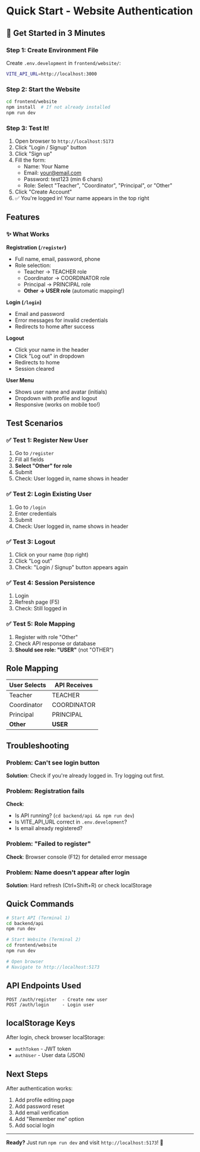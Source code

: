 # Quick Start - Website Authentication

## 🚀 Get Started in 3 Minutes

### Step 1: Create Environment File
Create `.env.development` in `frontend/website/`:
```bash
VITE_API_URL=http://localhost:3000
```

### Step 2: Start the Website
```bash
cd frontend/website
npm install  # If not already installed
npm run dev
```

### Step 3: Test It!
1. Open browser to `http://localhost:5173`
2. Click "Login / Signup" button
3. Click "Sign up"
4. Fill the form:
   - Name: Your Name
   - Email: your@email.com
   - Password: test123 (min 6 chars)
   - Role: Select "Teacher", "Coordinator", "Principal", or "Other"
5. Click "Create Account"
6. ✅ You're logged in! Your name appears in the top right

## Features

### ✨ What Works

**Registration (`/register`)**
- Full name, email, password, phone
- Role selection:
  - Teacher → TEACHER role
  - Coordinator → COORDINATOR role
  - Principal → PRINCIPAL role
  - **Other → USER role** (automatic mapping!)

**Login (`/login`)**
- Email and password
- Error messages for invalid credentials
- Redirects to home after success

**Logout**
- Click your name in the header
- Click "Log out" in dropdown
- Redirects to home
- Session cleared

**User Menu**
- Shows user name and avatar (initials)
- Dropdown with profile and logout
- Responsive (works on mobile too!)

## Test Scenarios

### ✅ Test 1: Register New User
1. Go to `/register`
2. Fill all fields
3. **Select "Other" for role**
4. Submit
5. Check: User logged in, name shows in header

### ✅ Test 2: Login Existing User
1. Go to `/login`
2. Enter credentials
3. Submit
4. Check: User logged in, name shows in header

### ✅ Test 3: Logout
1. Click on your name (top right)
2. Click "Log out"
3. Check: "Login / Signup" button appears again

### ✅ Test 4: Session Persistence
1. Login
2. Refresh page (F5)
3. Check: Still logged in

### ✅ Test 5: Role Mapping
1. Register with role "Other"
2. Check API response or database
3. **Should see role: "USER"** (not "OTHER")

## Role Mapping

| User Selects | API Receives |
|--------------|--------------|
| Teacher | TEACHER |
| Coordinator | COORDINATOR |
| Principal | PRINCIPAL |
| **Other** | **USER** |

## Troubleshooting

### Problem: Can't see login button
**Solution**: Check if you're already logged in. Try logging out first.

### Problem: Registration fails
**Check**:
- Is API running? (`cd backend/api && npm run dev`)
- Is VITE_API_URL correct in `.env.development`?
- Is email already registered?

### Problem: "Failed to register"
**Check**: Browser console (F12) for detailed error message

### Problem: Name doesn't appear after login
**Solution**: Hard refresh (Ctrl+Shift+R) or check localStorage

## Quick Commands

```bash
# Start API (Terminal 1)
cd backend/api
npm run dev

# Start Website (Terminal 2)
cd frontend/website
npm run dev

# Open browser
# Navigate to http://localhost:5173
```

## API Endpoints Used

```
POST /auth/register  - Create new user
POST /auth/login     - Login user
```

## localStorage Keys

After login, check browser localStorage:
- `authToken` - JWT token
- `authUser` - User data (JSON)

## Next Steps

After authentication works:
1. Add profile editing page
2. Add password reset
3. Add email verification
4. Add "Remember me" option
5. Add social login

---

**Ready?** Just run `npm run dev` and visit `http://localhost:5173`! 🎉

